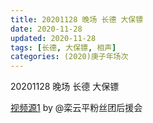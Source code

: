 ```yaml
---
title: 20201128 晚场 长德 大保镖 
date: 2020-11-28
updated: 2020-11-28
tags: [长德, 大保镖, 相声] 
categories: (2020)庚子年场次
---
```

20201128 晚场 长德 大保镖 



[视频源1](https://weibo.com/6574451359/Jw2F3u64f) by @栾云平粉丝团后援会

